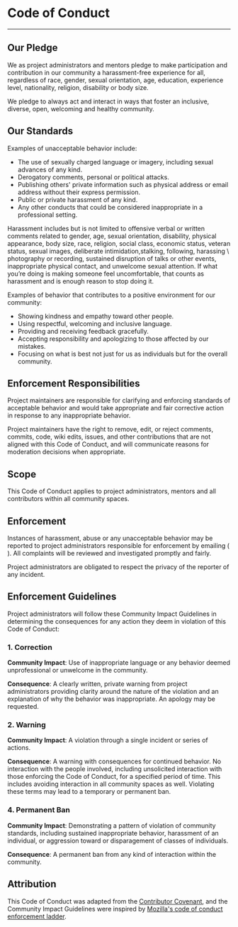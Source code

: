 # Code of Conduct

----
## Our Pledge

We as project administrators and mentors pledge to make participation and contribution in our community a harassment-free experience for all, regardless of race, gender, sexual orientation, age, education, experience level, nationality, religion, disability or body size. 

We pledge to always act and interact in ways that foster an inclusive, diverse, open, welcoming and healthy community.

## Our Standards

Examples of unacceptable behavior include: 

* The use of sexually charged language or imagery, including sexual advances of any kind. 
* Derogatory comments, personal or political attacks. 
* Publishing others' private information such as physical address or email address without their express permission.
* Public or private harassment of any kind.
* Any other conducts that could be considered inappropriate in a professional setting. 

Harassment includes but is not limited to offensive verbal or written comments related to gender, age, sexual orientation, disability, physical appearance, body size, race, religion,
social class, economic status, veteran status, sexual images, deliberate intimidation,stalking, following, harassing \ photography or recording, sustained disruption of talks or
other events, inappropriate physical contact, and unwelcome sexual attention. If what you’re doing is making someone feel uncomfortable, that counts as harassment and is enough reason to stop doing it.



Examples of behavior that contributes to a positive environment for our community:

* Showing kindness and empathy toward other people. 
* Using respectful, welcoming and inclusive language. 
* Providing and receiving feedback gracefully. 
* Accepting responsibility and apologizing to those affected by our mistakes.
* Focusing on what is best not just for us as individuals but for the overall community.

## Enforcement Responsibilities

Project maintainers are responsible for clarifying and enforcing standards of acceptable behavior and would take appropriate and fair corrective action in response to any inappropriate behavior.

Project maintainers have the right to remove, edit, or reject comments, commits, code, wiki edits, issues, and other contributions that are not aligned with this Code of Conduct, and will communicate reasons for moderation decisions when appropriate. 

## Scope

This Code of Conduct applies to project administrators, mentors and all contributors within all community spaces.

## Enforcement

Instances of harassment, abuse or any unacceptable behavior may be reported to project administrators responsible for enforcement by emailing (  ). All complaints will be reviewed and investigated promptly and fairly. 

Project administrators are obligated to respect the privacy of the reporter of any incident. 

## Enforcement Guidelines

Project administrators will follow these Community Impact Guidelines in determining the consequences for any action they deem in violation of this Code of Conduct: 

### 1. Correction

**Community Impact**: Use of inappropriate language or any behavior deemed unprofessional or unwelcome in the community.

**Consequence**: A clearly written, private warning from project administrators providing clarity around the nature of the violation and an explanation of why the behavior was inappropriate. An apology may be requested. 

### 2. Warning

**Community Impact**: A violation through a single incident or series of actions. 

**Consequence**: A warning with consequences for continued behavior. No interaction with the people involved, including unsolicited interaction with those enforcing the Code of Conduct, for a specified period of time. This includes avoiding interaction in all community spaces as well. Violating these terms may lead to a temporary or permanent ban. 

### 4. Permanent Ban

**Community Impact**: Demonstrating a pattern of violation of community standards, including sustained inappropriate behavior, harassment of an individual, or aggression toward or disparagement of classes of individuals. 

**Consequence**: A permanent ban from any kind of interaction within the community. 

## Attribution

This Code of Conduct was adapted from the [Contributor Covenant](https://www.contributor-covenant.org), and the Community Impact Guidelines were inspired by [Mozilla's code of conduct enforcement ladder](https://github.com/mozilla/diversity).               